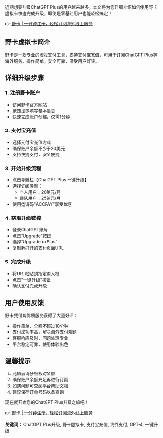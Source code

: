 近期想要升级ChatGPT Plus的用户越来越多，本文将为您详细介绍如何使用野卡虚拟卡快速完成升级，即使是零基础用户也能轻松搞定！

👉 [野卡 | 一分钟注册，轻松订阅海外线上服务](https://bit.ly/bewildcard)

## **野卡虚拟卡简介**

野卡是一款专业的虚拟支付工具，支持支付宝充值，可用于订阅ChatGPT Plus等海外服务。操作简单，安全可靠，深受用户好评。

## **详细升级步骤**

### **1. 注册野卡账户**
- 访问野卡官方网站
- 按照提示填写基本信息
- 快速完成账户创建，仅需1分钟

### **2. 支付宝充值**
- 选择支付宝充值方式
- 确保账户余额不少于20美元
- 支持快捷支付，安全便捷

### **3. 开始升级流程**
- 点击导航栏【ChatGPT Plus 一键升级】
- 选择订阅类型：
  - 个人用户：20美元/月
  - 团队用户：25美元/月
- 使用邀请码"ACCPAY"享受优惠

### **4. 获取升级链接**
- 登录ChatGPT账号
- 点击"Upgrade"按钮
- 选择"Upgrade to Plus"
- 复制新打开的支付页面URL

### **5. 完成升级**
- 将URL粘贴到指定输入框
- 点击"一键升级"按钮
- 确认支付完成升级

## **用户使用反馈**

野卡凭借其优质服务获得了大量好评：
- 操作简单，全程不超过10分钟
- 支付成功率高，解决海外支付难题
- 客服响应及时，问题处理专业
- 平台稳定可靠，使用体验出色

## **温馨提示**

1. 充值前请仔细核对金额
2. 确保账户余额充足再进行订阅
3. 如遇问题可查阅平台帮助文档
4. 建议保存订单号码以备查询

现在就开始您的ChatGPT Plus升级之旅吧！

👉 [野卡 | 一分钟注册，轻松订阅海外线上服务](https://bit.ly/bewildcard)

**关键词：** ChatGPT Plus升级, 野卡虚拟卡, 支付宝充值, 海外支付, GPT-4, 一键升级